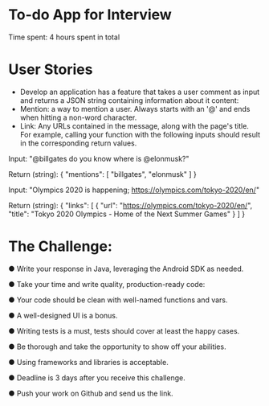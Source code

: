 # To-do App for Interview

Time spent: 4 hours spent in total
# User Stories
- Develop an application has a feature that takes a user comment as input and
returns a JSON string containing information about it content:
- Mention: a way to mention a user. Always starts with an '@' and ends when
hitting a non-word character.
- Link: Any URLs contained in the message, along with the page's title.
For example, calling your function with the following inputs should result in the
corresponding return values.

Input: "@billgates do you know where is @elonmusk?"

Return (string):
{
"mentions": [
"billgates",
"elonmusk"
]
}

Input: "Olympics 2020 is happening; https://olympics.com/tokyo-2020/en/"

Return (string):
{
"links": [
{
"url": "https://olympics.com/tokyo-2020/en/",
"title": "Tokyo 2020 Olympics - Home of the Next Summer Games"
}
]
}

# The Challenge:
● Write your response in Java, leveraging the Android SDK as needed.

● Take your time and write quality, production-ready code:

● Your code should be clean with well-named functions and vars.

● A well-designed UI is a bonus.

● Writing tests is a must, tests should cover at least the happy cases.

● Be thorough and take the opportunity to show off your abilities.

● Using frameworks and libraries is acceptable.

● Deadline is 3 days after you receive this challenge.

● Push your work on Github and send us the link.


